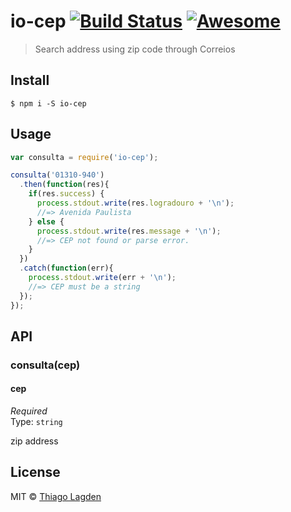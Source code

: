 # io-cep [![Build Status](https://travis-ci.org/lagden/io-cep.svg?branch=master)](https://travis-ci.org/lagden/io-cep) [![Awesome](http://cdn.lagden.in/awesome/badge.svg)](https://github.com/lagden/awesome-nodejs)

> Search address using zip code through Correios


## Install

```
$ npm i -S io-cep
```


## Usage

```js
var consulta = require('io-cep');

consulta('01310-940')
  .then(function(res){
    if(res.success) {
      process.stdout.write(res.logradouro + '\n');
      //=> Avenida Paulista
    } else {
      process.stdout.write(res.message + '\n');
      //=> CEP not found or parse error.
    }
  })
  .catch(function(err){
    process.stdout.write(err + '\n');
    //=> CEP must be a string
  });
});
```


## API

### consulta(cep)

#### cep

*Required*  
Type: `string`

zip address


## License

MIT © [Thiago Lagden](http://lagden.in)
